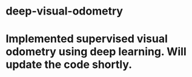 # deep-visual-odometry
# Implemented supervised visual odometry using deep learning. Will update the code shortly.
